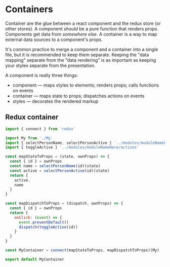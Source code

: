 # Containers

Container are the glue between a react component and the redux store (or other stores). A component _should_ be a pure function that renders props. Components get data from _somewhere else_. A container is a way to map external data sources to a component's props.

It's common practice to merge a component and a container into a single file, but it is recommended to keep them separate. Keeping the "data mapping" separate from the "data rendering" is as important as keeping your styles separate from the presentation.

A component is really three things:
- component &mdash; maps styles to elements; renders props; calls functions on events
- container &mdash; maps state to props; dispatches actions on events
- styles &mdash; decorates the rendered markup

## Redux container

```js
import { connect } from 'redux'

import My from './My'
import { selectPersonName, selectPersonActive } '../modules/moduleNameHere/selectors'
import { toggleActive } '../modules/moduleNameHere/actions'

const mapStateToProps = (state, ownProps) => {
  const { id } = ownProps
  const name = selectPersonName(id)(state)
  const active = selectPersonActive(id)(state)
  return {
    active,
    name
  }
}

const mapDispatchToProps = (dispatch, ownProps) => {
  const { id } = ownProps
  return {
    onClick: (event) => {
      event.preventDefault()
      dispatch(toggleActive(id))
    }
  }
}

const MyContainer = connect(mapStateToProps, mapDispatchToProps)(My)

export default MyContainer
```
